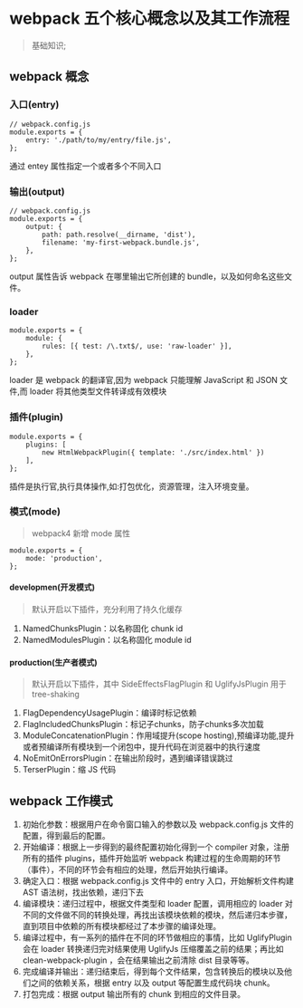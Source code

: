# webpack 五个核心概念以及其工作流程
> 基础知识;

## webpack 概念
### 入口(entry)

```
// webpack.config.js
module.exports = {
    entry: './path/to/my/entry/file.js',
};
```

通过 entey 属性指定一个或者多个不同入口

### 输出(output)

```
// webpack.config.js
module.exports = {
    output: {
        path: path.resolve(__dirname, 'dist'),
        filename: 'my-first-webpack.bundle.js',
    },
};
```

output 属性告诉 webpack 在哪里输出它所创建的 bundle，以及如何命名这些文件。

### loader

```
module.exports = {
    module: {
        rules: [{ test: /\.txt$/, use: 'raw-loader' }],
    },
};
```

loader 是 webpack 的翻译官,因为 webpack 只能理解 JavaScript 和 JSON 文件,而 loader 将其他类型文件转译成有效模块

### 插件(plugin)

```
module.exports = {
    plugins: [
        new HtmlWebpackPlugin({ template: './src/index.html' })
    ],
};
```

插件是执行官,执行具体操作,如:打包优化，资源管理，注入环境变量。

### 模式(mode)
> webpack4 新增 mode 属性

```
module.exports = {
    mode: 'production',
};
```

#### developmen(开发模式)
> 默认开启以下插件，充分利用了持久化缓存

1. NamedChunksPlugin：以名称固化 chunk id
2. NamedModulesPlugin：以名称固化 module id

#### production(生产者模式)
> 默认开启以下插件，其中 SideEffectsFlagPlugin 和 UglifyJsPlugin 用于 tree-shaking

1. FlagDependencyUsagePlugin：编译时标记依赖
2. FlagIncludedChunksPlugin：标记子chunks，防子chunks多次加载
3. ModuleConcatenationPlugin：作用域提升(scope hosting),预编译功能,提升或者预编译所有模块到一个闭包中，提升代码在浏览器中的执行速度
4. NoEmitOnErrorsPlugin：在输出阶段时，遇到编译错误跳过
5. TerserPlugin：缩 JS 代码

## webpack 工作模式
1. 初始化参数：根据用户在命令窗口输入的参数以及 webpack.config.js 文件的配置，得到最后的配置。
2. 开始编译：根据上一步得到的最终配置初始化得到一个 compiler 对象，注册所有的插件 plugins，插件开始监听 webpack 构建过程的生命周期的环节（事件），不同的环节会有相应的处理，然后开始执行编译。
3. 确定入口：根据 webpack.config.js 文件中的 entry 入口，开始解析文件构建 AST 语法树，找出依赖，递归下去
4. 编译模块：递归过程中，根据文件类型和 loader 配置，调用相应的 loader 对不同的文件做不同的转换处理，再找出该模块依赖的模块，然后递归本步骤，直到项目中依赖的所有模块都经过了本步骤的编译处理。
5. 编译过程中，有一系列的插件在不同的环节做相应的事情，比如 UglifyPlugin 会在 loader 转换递归完对结果使用 UglifyJs 压缩覆盖之前的结果；再比如 clean-webpack-plugin ，会在结果输出之前清除 dist 目录等等。
6. 完成编译并输出：递归结束后，得到每个文件结果，包含转换后的模块以及他们之间的依赖关系，根据 entry 以及 output 等配置生成代码块 chunk。
7. 打包完成：根据 output 输出所有的 chunk 到相应的文件目录。


